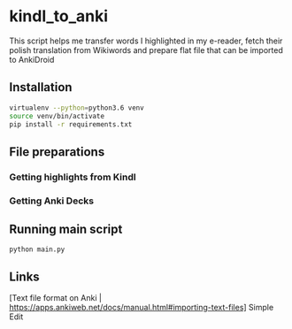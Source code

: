 # kindl_to_anki
This script helps me transfer words I highlighted in my e-reader, fetch their polish translation from Wikiwords and prepare flat file that can be imported to AnkiDroid

## Installation
```bash
virtualenv --python=python3.6 venv
source venv/bin/activate
pip install -r requirements.txt 
```

## File preparations
### Getting highlights from Kindl

### Getting Anki Decks

## Running main script
```
python main.py
```

## Links

[Text file format on Anki | https://apps.ankiweb.net/docs/manual.html#importing-text-files]
Simple Edit
